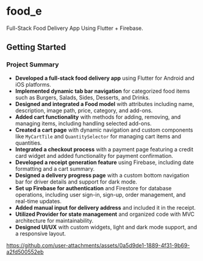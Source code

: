 # food_e

Full-Stack Food Delivery App Using Flutter + Firebase.

## Getting Started

### Project Summary

- **Developed a full-stack food delivery app** using Flutter for Android and iOS platforms.
- **Implemented dynamic tab bar navigation** for categorized food items such as Burgers, Salads, Sides, Desserts, and Drinks.
- **Designed and integrated a Food model** with attributes including name, description, image path, price, category, and add-ons.
- **Added cart functionality** with methods for adding, removing, and managing items, including handling selected add-ons.
- **Created a cart page** with dynamic navigation and custom components like `MyCartTile` and `QuantitySelector` for managing cart items and quantities.
- **Integrated a checkout process** with a payment page featuring a credit card widget and added functionality for payment confirmation.
- **Developed a receipt generation feature** using Firebase, including date formatting and a cart summary.
- **Designed a delivery progress page** with a custom bottom navigation bar for driver details and support for dark mode.
- **Set up Firebase for authentication** and Firestore for database operations, including user sign-in, sign-up, order management, and real-time updates.
- **Added manual input for delivery address** and included it in the receipt.
- **Utilized Provider for state management** and organized code with MVC architecture for maintainability.
- **Designed UI/UX** with custom widgets, light and dark mode support, and a responsive layout.


https://github.com/user-attachments/assets/0a5d9de1-1889-4f31-9b69-a2fd500552eb

